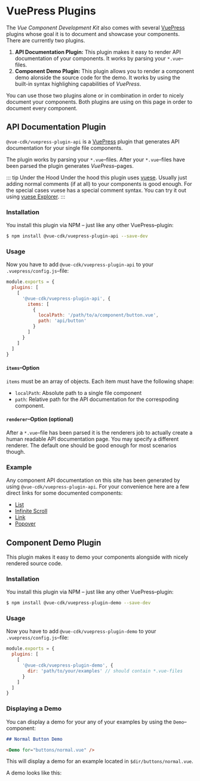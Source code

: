 # VuePress Plugins
The *Vue Component Development Kit* also comes with several [VuePress](https://v1.vuepress.vuejs.org/guide/) plugins whose goal it is to document and showcase your components. There are currently two plugins.

1. **API Documentation Plugin:** This plugin makes it easy to render API documentation of your components. It works by parsing your `*.vue`–files.
2. **Component Demo Plugin:** This plugin allows you to render a component demo alonside the source code for the demo. It works by using the built-in syntax highlighing capabilities of *VuePress*.

You can use those two plugins alone or in combination in order to nicely document your components. Both plugins are using on this page in order to document every component.

## API Documentation Plugin
`@vue-cdk/vuepress-plugin-api` is a [VuePress](https://v1.vuepress.vuejs.org/guide/) plugin that generates API documentation for your single file components.

The plugin works by parsing your `*.vue`–files. After your `*.vue`–files have been parsed the plugin generates *VuePress*–pages.

::: tip Under the Hood
 Under the hood this plugin uses [vuese](https://github.com/shuidi-fed/vuese). Usually just adding normal comments (if at all) to your components is good enough. For the special cases vuese has a special comment syntax. You can try it out using [vuese Explorer](https://vuese.github.io/vuese-explorer/).
:::

### Installation
You install this plugin via NPM – just like any other VuePress–plugin:

```sh
$ npm install @vue-cdk/vuepress-plugin-api --save-dev
```

### Usage
Now you have to add `@vue-cdk/vuepress-plugin-api` to your `.vuepress/config.js`–file:

```js
module.exports = {
  plugins: [
    [
      '@vue-cdk/vuepress-plugin-api', {
        items: [
          {
            localPath: '/path/to/a/component/button.vue',
            path: 'api/button'
          }
        ]
      }
    ]
  ]
}
```

#### `items`–Option
`items` must be an array of objects. Each item must have the following shape:

- `localPath`: Absolute path to a single file component
- `path`: Relative path for the API documentation for the correspoding component.

#### `renderer`–Option (optional)
After a `*.vue`–file has been parsed it is the renderers job to actually create a human readable API documentation page. You may specify a different renderer. The default one should be good enough for most scenarios though.

### Example
Any component API documentation on this site has been generated by using `@vue-cdk/vuepress-plugin-api`. For your convenience here are a few direct links for some documented components:

- [List](/api/list)
- [Infinite Scroll](/api/infinite-scroll)
- [Link](/api/link)
- [Popover](/api/popover)

## Component Demo Plugin
This plugin makes it easy to demo your components alongside with nicely rendered source code.

### Installation
You install this plugin via NPM – just like any other VuePress–plugin:

```sh
$ npm install @vue-cdk/vuepress-plugin-demo --save-dev
```

### Usage
Now you have to add `@vue-cdk/vuepress-plugin-demo` to your `.vuepress/config.js`–file:

```js
module.exports = {
  plugins: [
    [
      '@vue-cdk/vuepress-plugin-demo', {
        dir: 'path/to/your/examples' // should contain *.vue-files
      }
    ]
  ]
}
```

### Displaying a Demo
You can display a demo for your any of your examples by using the `Demo`–component:

```md
## Normal Button Demo

<Demo for="buttons/normal.vue" />
```

This will display a demo for an example located in `$dir/buttons/normal.vue`.

A demo looks like this:

<Demo for="popover-theme/clean" />
